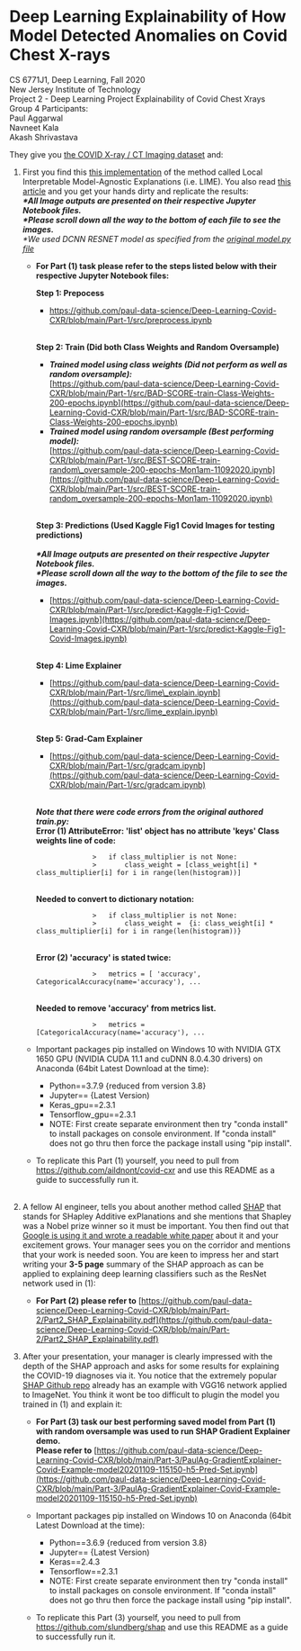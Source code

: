 # Deep Learning Explainability of How Model Detected Anomalies on Covid Chest X-rays
CS 6771J1, Deep Learning, Fall 2020</br>
New Jersey Institute of Technology</br>
Project 2 - Deep Learning Project Explainability of Covid Chest Xrays</br>
Group 4 Participants:</br>
Paul Aggarwal</br>
Navneet Kala</br>
Akash Shrivastava</br>

They give you [the COVID X-ray / CT Imaging dataset](https://github.com/ieee8023/covid-chestxray-dataset) and:

1. First you find this [this implementation](https://github.com/aildnont/covid-cxr) of the method called Local Interpretable Model-Agnostic Explanations (i.e. LIME). You also read [this article](https://towardsdatascience.com/investigation-of-explainable-predictions-of-covid-19-infection-from-chest-x-rays-with-machine-cb370f46af1d) and you get your hands dirty and replicate the results:
    </br>**_*All Image outputs are presented on their respective Jupyter Notebook files._</br>_*Please scroll down all the way to the bottom of each file to see the images._</br>**_*We used DCNN RESNET model as specified from the [original model.py file](https://github.com/aildnont/covid-cxr/blob/master/src/models/models.py)_
    - **For Part (1) task please refer to the steps listed below with their respective Jupyter Notebook files:**
    
        **Step 1: Prepocess**
        - https://github.com/paul-data-science/Deep-Learning-Covid-CXR/blob/main/Part-1/src/preprocess.ipynb
        
        </br>**Step 2: Train (Did both Class Weights and Random Oversample)**
        - **_Trained model using class weights (Did not perform as well as random oversample):_** 
       </br>[https://github.com/paul-data-science/Deep-Learning-Covid-CXR/blob/main/Part-1/src/BAD-SCORE-train-Class-Weights-200-epochs.ipynb](https://github.com/paul-data-science/Deep-Learning-Covid-CXR/blob/main/Part-1/src/BAD-SCORE-train-Class-Weights-200-epochs.ipynb)
         - **_Trained model using random oversample (Best performing model):_**
       </br>[https://github.com/paul-data-science/Deep-Learning-Covid-CXR/blob/main/Part-1/src/BEST-SCORE-train-random\_oversample-200-epochs-Mon1am-11092020.ipynb](https://github.com/paul-data-science/Deep-Learning-Covid-CXR/blob/main/Part-1/src/BEST-SCORE-train-random_oversample-200-epochs-Mon1am-11092020.ipynb)
       
        </br>**Step 3: Predictions (Used Kaggle Fig1 Covid Images for testing predictions)**
        </br>
        </br>**_*All Image outputs are presented on their respective Jupyter Notebook files._**
        </br>**_*Please scroll down all the way to the bottom of the file to see the images._**
        - [https://github.com/paul-data-science/Deep-Learning-Covid-CXR/blob/main/Part-1/src/predict-Kaggle-Fig1-Covid-Images.ipynb](https://github.com/paul-data-science/Deep-Learning-Covid-CXR/blob/main/Part-1/src/predict-Kaggle-Fig1-Covid-Images.ipynb)
        
        </br>**Step 4: Lime Explainer**
        - [https://github.com/paul-data-science/Deep-Learning-Covid-CXR/blob/main/Part-1/src/lime\_explain.ipynb](https://github.com/paul-data-science/Deep-Learning-Covid-CXR/blob/main/Part-1/src/lime_explain.ipynb)
        
        </br>**Step 5: Grad-Cam Explainer**
        - [https://github.com/paul-data-science/Deep-Learning-Covid-CXR/blob/main/Part-1/src/gradcam.ipynb](https://github.com/paul-data-science/Deep-Learning-Covid-CXR/blob/main/Part-1/src/gradcam.ipynb)
        
        
        
       
        
       
       
      </br>**_Note that there were code errors from the original authored train.py:_**
      </br> **Error (1) AttributeError: &#39;list&#39; object has no attribute &#39;keys&#39; Class weights line of code:**
                
                        >   if class_multiplier is not None:
                        >       class_weight = [class_weight[i] * class_multiplier[i] for i in range(len(histogram))]           
      </br> **Needed to convert to dictionary notation:**
                    
                        >   if class_multiplier is not None:
                        >       class_weight =  {i: class_weight[i] * class_multiplier[i] for i in range(len(histogram))}
      </br> **Error (2) &#39;accuracy&#39; is stated twice:**
        
                        >   metrics = [ 'accuracy', CategoricalAccuracy(name='accuracy'), ...
      </br> **Needed to remove &#39;accuracy&#39; from metrics list.**
         
                        >   metrics = [CategoricalAccuracy(name='accuracy'), ...
         
    - Important packages pip installed on Windows 10 with NVIDIA GTX 1650 GPU (NVIDIA CUDA 11.1 and cuDNN 8.0.4.30 drivers) on Anaconda (64bit Latest Download at the time):
      - Python==3.7.9 {reduced from version 3.8}
      - Jupyter== {Latest Version)
      - Keras_gpu==2.3.1
      - Tensorflow_gpu==2.3.1
      - NOTE: First create separate environment then try &quot;conda install&quot; to install packages on console environment. If &quot;conda install&quot; does not go thru then force the package install using &quot;pip install&quot;.
    - To replicate this Part (1) yourself, you need to pull from https://github.com/aildnont/covid-cxr and use this README as a guide to successfully run it.
      <br/><br/>

2. A fellow AI engineer, tells you about another method called [SHAP](https://arxiv.org/abs/1705.07874) that stands for SHapley Additive exPlanations and she mentions that Shapley was a Nobel prize winner so it must be important. You then find out that [Google is using it and wrote a readable white paper](https://storage.googleapis.com/cloud-ai-whitepapers/AI%20Explainability%20Whitepaper.pdf) about it and your excitement grows. Your manager sees you on the corridor and mentions that your work is needed soon. You are keen to impress her and start writing your  **3-5 page**  summary of the SHAP approach as can be applied to explaining deep learning classifiers such as the ResNet network used in (1):
    - **For Part (2) please refer to** [https://github.com/paul-data-science/Deep-Learning-Covid-CXR/blob/main/Part-2/Part2_SHAP_Explainability.pdf](https://github.com/paul-data-science/Deep-Learning-Covid-CXR/blob/main/Part-2/Part2_SHAP_Explainability.pdf)
    
3. After your presentation, your manager is clearly impressed with the depth of the SHAP approach and asks for some results for explaining the COVID-19 diagnoses via it. You notice that the extremely popular [SHAP Github repo](https://github.com/slundberg/shap) already has an example with VGG16 network applied to ImageNet. You think it wont be too difficult to plugin the model you trained in (1) and explain it:

    - **For Part (3) task our best performing saved model from Part (1) with random oversample was used to run SHAP Gradient Explainer demo.**
    </br>**Please refer to** [https://github.com/paul-data-science/Deep-Learning-Covid-CXR/blob/main/Part-3/PaulAg-GradientExplainer-Covid-Example-model20201109-115150-h5-Pred-Set.ipynb](https://github.com/paul-data-science/Deep-Learning-Covid-CXR/blob/main/Part-3/PaulAg-GradientExplainer-Covid-Example-model20201109-115150-h5-Pred-Set.ipynb)
    
    - Important packages pip installed on Windows 10 on Anaconda (64bit Latest Download at the time):
      - Python==3.6.9 {reduced from version 3.8}
      - Jupyter== {Latest Version)
      - Keras==2.4.3
      - Tensorflow==2.3.1
      - NOTE: First create separate environment then try &quot;conda install&quot; to install packages on console environment. If &quot;conda install&quot; does not go thru then force the package install using &quot;pip install&quot;.
    - To replicate this Part (3) yourself, you need to pull from https://github.com/slundberg/shap and use this README as a guide to successfully run it.
